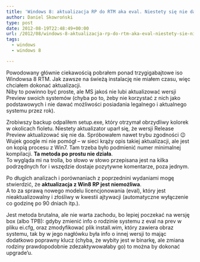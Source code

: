 ```yaml
---
title: 'Windows 8: aktualizacja RP do RTM aka eval. Niestety się nie da.'
author: Daniel Skowroński
type: post
date: 2012-08-19T22:48:49+00:00
url: /2012/08/windows-8-aktualizacja-rp-do-rtm-aka-eval-niestety-sie-nie-da/
tags:
  - windows
  - windows 8

---
```

Powodowany głównie ciekawością pobrałem ponad trzygigabajtowe iso Windowsa 8 RTM. Jak zawsze na świeżą instalację nie miałem czasu, więc chciałem dokonać aktualizacji.  
Niby to powinno być proste, ale MS jakoś nie lubi aktualizować wersji Preview swoich systemów (chyba po to, żeby nie korzystać z nich jako podstawowych i nie dawać możliwości posiadania legalnego i aktualnego systemu przez rok). 

Zrobiwszy backup odpaliłem setup.exe, który otrzymał obrzydliwy kolorek w okolicach fioletu. Niestety aktualizator uparł się, że wersji Release Preview aktualizować się nie da. Spróbowałem nawet trybu zgodności 😉  
Wujek google mi nie pomógł &#8211; w sieci krąży opis takiej aktualizacji, ale jest on kopią procesu z Win7. Tam trzeba było podmienić numer minimalnej kompilacji. **Ta metoda po prostu nie działa**.  
To wygląda mi na trolla, bo słowo w słowo przepisana jest na kilka podrzędnych for i wszędzie dostaje pozytywne komentarze, poza jednym. 

Po długich analizach i porównaniach z poprzednini wydaniami mogę stwierdzić, że **aktualizacja z Win8 RP jest niemożliwa**.  
A to za sprawą nowego modelu licencjonowania (eval), który jest nieaktualizowalny i złośliwy w kwestii ajtywacji (automatyczne wyłączenie co godzinę po 90 dniach itp.).

Jest metoda brutalna, ale nie warta zachodu, bo lepiej poczekać na wersję box (albo TPB): gdyby zmienić info o rodzinie systemu z eval na prev w pliku ei.cfg, oraz zmodyfikować plik install.wim, który zawiera obraz systemu, tak by w jego nagłówku była info o innej wersji to mając dodatkowo poprawny klucz (chyba, że wybity jest w binarkę, ale zmiana rodziny prawdopodobnie zdezaktywowałaby go) to można by dokonać upgrade&#8217;u.
